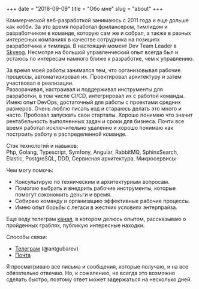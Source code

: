 +++
date = "2018-09-09"
title = "Обо мне"
slug = "about"
+++

Коммерческой веб-разработкой занимаюсь с 2011 года и еще дольше как хобби. За это время поработал фрилансером, 
тимлидом и разработчиком в команде, которую сам же и собрал, а также в разных интересных компаниях в качестве сотрудника на
позициях разработчика и тимлида. 
В настоящий момент Dev Team Leader в [Skyeng](https://skyeng.ru/invite/4d6a41314f4459774d773d3d?utm_source=copy).
Несмотря на большой управленческий опыт всегда был и остаюсь по интересам намного ближе к разработке, чем к управлению.

За время моей работы занимался тем, что организовывал рабочие процессы, автоматизировал их. 
Проектировал архитектуру и затем участвовал в реализации.  
Разворачивал, настраивал и поддерживал инструменты для разработки, в том числе CI/CD, интегрировал их с работой команды. 
Имею опыт DevOps, достаточный для работы с проектами средних размеров. Очень люблю писать код и стараюсь делать это много и часто. 
Пробовал запускать свои стартапы. Хорошо понимаю что значит рентабельность выполненных задач и сроки для бизнеса.
Почти все время работал исключительно удаленно и хорошо понимаю как построить работу в распределенной команде. 

Стэк технологий и навыков:  
Php, Golang, Typescript, Symfony, Angular, RabbitMQ, SphinxSearch, Elastic, PostgreSQL, DDD, Сервисная архитектура, Микросервисы

Чем могу помочь:
- Консультирую по техническим и архитектурным вопросам.
- Помогаю выбрать и внедрить рабочие инструменты, которые помогут сэкономить деньги и время.
- Собираю команду и организацию эффективные рабочие процессы.
- Имею опыт борьбы с легаси в жестких условиях энтерпрайза.

Еще веду телеграм [канал](https://tlgg.ru/antgubarevcom), в котором делюсь опытом, рассказываю о пройденных граблях, публикую интересные находки.

Способы связи:
- [Телеграм](https://t.me/antgubarev) (@antgubarev)
- [Почта](mailto:antgubarev.dev@gmail.com)

Я просматриваю все письма и сообщения, которые получаю, и на все обязательно отвечаю.
Но, к сожалению, не всегда это возможно сделать быстро, поэтому ответ может задержаться
на несколько дней.